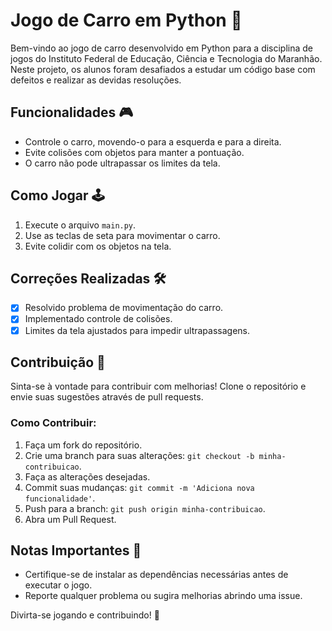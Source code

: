 # Jogo de Carro em Python 🚗

Bem-vindo ao jogo de carro desenvolvido em Python para a disciplina de jogos do Instituto Federal de Educação, Ciência e Tecnologia do Maranhão. Neste projeto, os alunos foram desafiados a estudar um código base com defeitos e realizar as devidas resoluções.

## Funcionalidades 🎮

- Controle o carro, movendo-o para a esquerda e para a direita.
- Evite colisões com objetos para manter a pontuação.
- O carro não pode ultrapassar os limites da tela.

## Como Jogar 🕹️

1. Execute o arquivo `main.py`.
2. Use as teclas de seta para movimentar o carro.
3. Evite colidir com os objetos na tela.

## Correções Realizadas 🛠️

- [x] Resolvido problema de movimentação do carro.
- [x] Implementado controle de colisões.
- [x] Limites da tela ajustados para impedir ultrapassagens.

## Contribuição 🤝

Sinta-se à vontade para contribuir com melhorias! Clone o repositório e envie suas sugestões através de pull requests.

### Como Contribuir:

1. Faça um fork do repositório.
2. Crie uma branch para suas alterações: `git checkout -b minha-contribuicao`.
3. Faça as alterações desejadas.
4. Commit suas mudanças: `git commit -m 'Adiciona nova funcionalidade'`.
5. Push para a branch: `git push origin minha-contribuicao`.
6. Abra um Pull Request.

## Notas Importantes 📝

- Certifique-se de instalar as dependências necessárias antes de executar o jogo.
- Reporte qualquer problema ou sugira melhorias abrindo uma issue.

Divirta-se jogando e contribuindo! 🎉
